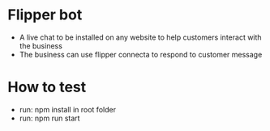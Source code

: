 # Flipper bot

- A live chat to be installed on any website to help customers interact with the business
- The business can use flipper connecta to respond to customer message

# How to test

- run: npm install in root folder
- run: npm run start
